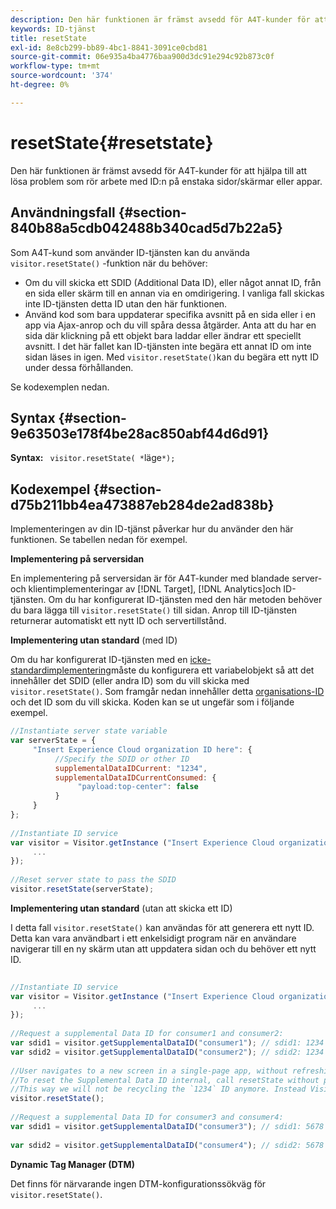 ```yaml
---
description: Den här funktionen är främst avsedd för A4T-kunder för att hjälpa till att lösa problem som rör arbete med ID:n på enstaka sidor/skärmar eller appar.
keywords: ID-tjänst
title: resetState
exl-id: 8e8cb299-bb89-4bc1-8841-3091ce0cbd81
source-git-commit: 06e935a4ba4776baa900d3dc91e294c92b873c0f
workflow-type: tm+mt
source-wordcount: '374'
ht-degree: 0%

---
```


# resetState{#resetstate}

Den här funktionen är främst avsedd för A4T-kunder för att hjälpa till att lösa problem som rör arbete med ID:n på enstaka sidor/skärmar eller appar.

## Användningsfall {#section-840b88a5cdb042488b340cad5d7b22a5}

Som A4T-kund som använder ID-tjänsten kan du använda `visitor.resetState()` -funktion när du behöver:

* Om du vill skicka ett SDID (Additional Data ID), eller något annat ID, från en sida eller skärm till en annan via en omdirigering. I vanliga fall skickas inte ID-tjänsten detta ID utan den här funktionen.
* Använd kod som bara uppdaterar specifika avsnitt på en sida eller i en app via Ajax-anrop och du vill spåra dessa åtgärder. Anta att du har en sida där klickning på ett objekt bara laddar eller ändrar ett speciellt avsnitt. I det här fallet kan ID-tjänsten inte begära ett annat ID om inte sidan läses in igen. Med `visitor.resetState()`kan du begära ett nytt ID under dessa förhållanden.

Se kodexemplen nedan.

## Syntax {#section-9e63503e178f4be28ac850abf44d6d91}

**Syntax:** ` visitor.resetState( *`läge`*);`

## Kodexempel {#section-d75b211bb4ea473887eb284de2ad838b}

Implementeringen av din ID-tjänst påverkar hur du använder den här funktionen. Se tabellen nedan för exempel.

**Implementering på serversidan**

En implementering på serversidan är för A4T-kunder med blandade server- och klientimplementeringar av [!DNL Target], [!DNL Analytics]och ID-tjänsten. Om du har konfigurerat ID-tjänsten med den här metoden behöver du bara lägga till `visitor.resetState()` till sidan. Anrop till ID-tjänsten returnerar automatiskt ett nytt ID och servertillstånd.

**Implementering utan standard** (med ID)

Om du har konfigurerat ID-tjänsten med en [icke-standardimplementering](../../implementation-guides/implementation-guides.md#section-2c4f2db1f9704315a7cccab6d2e07113)måste du konfigurera ett variabelobjekt så att det innehåller det SDID (eller andra ID) som du vill skicka med `visitor.resetState()`. Som framgår nedan innehåller detta [organisations-ID](../../reference/requirements.md#section-a02f537129a64ffbb690d5738d360c26) och det ID som du vill skicka. Koden kan se ut ungefär som i följande exempel.

```js
//Instantiate server state variable 
var serverState = { 
     "Insert Experience Cloud organization ID here": { 
          //Specify the SDID or other ID 
          supplementalDataIDCurrent: "1234", 
          supplementalDataIDCurrentConsumed: { 
               "payload:top-center": false 
          } 
     } 
}; 
 
//Instantiate ID service 
var visitor = Visitor.getInstance ("Insert Experience Cloud organization ID here", { 
     ... 
}); 
 
//Reset server state to pass the SDID 
visitor.resetState(serverState);
```

**Implementering utan standard** (utan att skicka ett ID)

I detta fall `visitor.resetState()` kan användas för att generera ett nytt ID. Detta kan vara användbart i ett enkelsidigt program när en användare navigerar till en ny skärm utan att uppdatera sidan och du behöver ett nytt ID.

```js
 
//Instantiate ID service 
var visitor = Visitor.getInstance ("Insert Experience Cloud organization ID here", { 
     ... 
}); 
 
//Request a supplemental Data ID for consumer1 and consumer2: 
var sdid1 = visitor.getSupplementalDataID("consumer1"); // sdid1: 1234 
var sdid2 = visitor.getSupplementalDataID("consumer2"); // sdid2: 1234 
 
//User navigates to a new screen in a single-page app, without refreshing the page. 
//To reset the Supplemental Data ID internal, call resetState without passing any parameters. 
//This way we will not be recycling the `1234` ID anymore. Instead Visitor will generate a new supplemental Data ID going forward. 
visitor.resetState(); 
 
//Request a supplemental Data ID for consumer3 and consumer4: 
var sdid1 = visitor.getSupplementalDataID("consumer3"); // sdid1: 5678 
 
var sdid2 = visitor.getSupplementalDataID("consumer4"); // sdid2: 5678
```

**Dynamic Tag Manager (DTM)**

Det finns för närvarande ingen DTM-konfigurationssökväg för `visitor.resetState()`.
